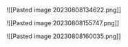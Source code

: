 ![[Pasted image 20230808134622.png]]

![[Pasted image 20230808155747.png]]

![[Pasted image 20230808160035.png]]

